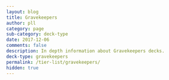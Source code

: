 ```yaml
---
layout: blog
title: Gravekeepers
author: pll
category: page
sub-category: deck-type
date: 2017-12-06
comments: false
description: In depth information about Gravekeepers decks.
deck-type: gravekeepers
permalink: /tier-list/gravekeepers/ 
hidden: true
---
```








